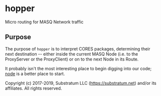# hopper
Micro routing for MASQ Network traffic

## Purpose
The purpose of `hopper` is to interpret CORES packages, determining their next destination --
either inside the current MASQ Node (i.e. to the ProxyServer or the ProxyClient)
or on to the next Node in its Route.

It probably isn't the most interesting place to begin digging into our code;
[node](https://github.com/MASQ/Node/tree/master/node)
is a better place to start.


Copyright (c) 2017-2019, Substratum LLC (https://substratum.net) and/or its affiliates. All rights reserved.
